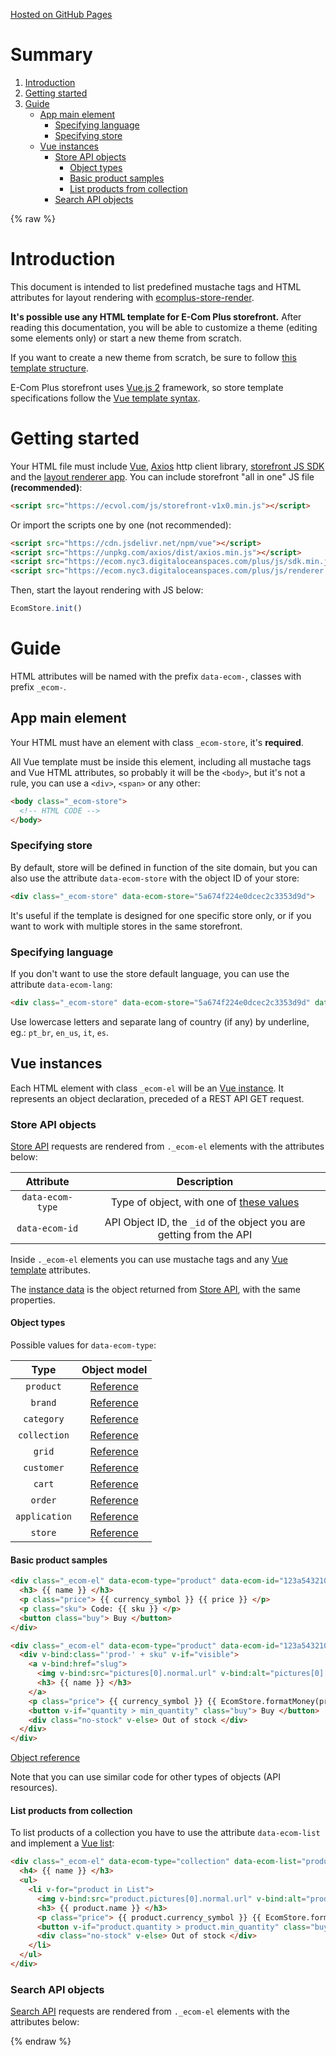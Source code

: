 [Hosted on GitHub Pages](https://ecomclub.github.io/ecomplus-store-template/)

# Summary
1. [Introduction](#introduction)
2. [Getting started](#getting-started)
3. [Guide](#guide)
    * [App main element](#app-main-element)
        * [Specifying language](#specifying-language)
        * [Specifying store](#specifying-store)
    * [Vue instances](#vue-instances)
        * [Store API objects](#store-api-objects)
            * [Object types](#object-types)
            * [Basic product samples](#basic-product-samples)
            * [List products from collection](#list-products-from-collection)
        * [Search API objects](#search-api-objects)

{% raw %}

# Introduction
This document is intended to list predefined mustache tags and
HTML attributes for layout rendering with
<a href="https://github.com/ecomclub/ecomplus-store-render" target="_blank">ecomplus-store-render</a>.

**It's possible use any HTML template for E-Com Plus storefront.**
After reading this documentation, you will be able to customize a theme
(editing some elements only) or start a new theme from scratch.

If you want to create a new theme from scratch, be sure to follow
<a href="https://ecomclub.github.io/ecomplus-store-structure/" target="_blank">this template structure</a>.

E-Com Plus storefront uses
<a href="https://vuejs.org/v2/guide/" target="_blank">Vue.js 2</a> framework, so
store template specifications follow the
<a href="https://vuejs.org/v2/guide/syntax.html" target="_blank">Vue template syntax</a>.

# Getting started
Your HTML file must include
<a href="https://vuejs.org/v2/" target="_blank">Vue</a>,
<a href="https://github.com/axios/axios" target="_blank">Axios</a>
http client library,
<a href="https://github.com/ecomclub/ecomplus-sdk-js" target="_blank">storefront JS SDK</a>
and the
<a href="https://github.com/ecomclub/ecomplus-store-render" target="_blank">layout renderer app</a>.
You can include storefront "all in one" JS file **(recommended)**:

```html
<script src="https://ecvol.com/js/storefront-v1x0.min.js"></script>
```

Or import the scripts one by one (not recommended):

```html
<script src="https://cdn.jsdelivr.net/npm/vue"></script>
<script src="https://unpkg.com/axios/dist/axios.min.js"></script>
<script src="https://ecom.nyc3.digitaloceanspaces.com/plus/js/sdk.min.js"></script>
<script src="https://ecom.nyc3.digitaloceanspaces.com/plus/js/renderer.min.js"></script>
```

Then, start the layout rendering with JS below:

```javascript
EcomStore.init()
```

# Guide
HTML attributes will be named with the prefix `data-ecom-`,
classes with prefix `_ecom-`.

## App main element
Your HTML must have an element
with class `_ecom-store`, it's **required**.

All Vue template must be inside this element,
including all mustache tags and Vue HTML attributes,
so probably it will be the `<body>`, but it's not a rule, you can use
a `<div>`, `<span>` or any other:

```html
<body class="_ecom-store">
  <!-- HTML CODE -->
</body>
```

### Specifying store
By default, store will be defined in function of the site domain,
but you can also use the attribute `data-ecom-store`
with the object ID of your store:

```html
<div class="_ecom-store" data-ecom-store="5a674f224e0dcec2c3353d9d">
```

It's useful if the template is designed for one specific store only,
or if you want to work with multiple stores in the same storefront.

### Specifying language
If you don't want to use the store default language,
you can use the attribute `data-ecom-lang`:

```html
<div class="_ecom-store" data-ecom-store="5a674f224e0dcec2c3353d9d" data-ecom-lang="en_us">
```

Use lowercase letters and separate lang of country (if any) by underline,
eg.: `pt_br`, `en_us`, `it`, `es`.

## Vue instances
Each HTML element with class `_ecom-el` will be an
<a href="https://vuejs.org/v2/guide/instance.html" target="_blank">Vue instance</a>.
It represents an object declaration, preceded of a REST API GET request.

### Store API objects
<a href="https://ecomstore.docs.apiary.io/" target="_blank">Store API</a> requests
are rendered from `._ecom-el` elements
with the attributes below:

| Attribute        | Description |
| :---:            | :---: |
| `data-ecom-type` | Type of object, with one of [these values](#object-types) |
| `data-ecom-id`   | API Object ID, the `_id` of the object you are getting from the API |

Inside `._ecom-el` elements you can use mustache tags and any
<a href="https://vuejs.org/v2/guide/syntax.html" target="_blank">Vue template</a>
attributes.

The
<a href="https://vuejs.org/v2/guide/instance.html#Data-and-Methods" target="_blank">instance data</a>
is the object returned from
<a href="https://ecomstore.docs.apiary.io/" target="_blank">Store API</a>,
with the same properties.

#### Object types
Possible values for `data-ecom-type`:

| Type          | Object model |
| :---:         | :---: |
| `product`     | [Reference](https://ecomstore.docs.apiary.io/#reference/products/product-object) |
| `brand`       | [Reference](https://ecomstore.docs.apiary.io/#reference/products/product-object) |
| `category`    | [Reference](https://ecomstore.docs.apiary.io/#reference/products/product-object) |
| `collection`  | [Reference](https://ecomstore.docs.apiary.io/#reference/products/product-object) |
| `grid`        | [Reference](https://ecomstore.docs.apiary.io/#reference/products/product-object) |
| `customer`    | [Reference](https://ecomstore.docs.apiary.io/#reference/products/product-object) |
| `cart`        | [Reference](https://ecomstore.docs.apiary.io/#reference/products/product-object) |
| `order`       | [Reference](https://ecomstore.docs.apiary.io/#reference/products/product-object) |
| `application` | [Reference](https://ecomstore.docs.apiary.io/#reference/products/product-object) |
| `store`       | [Reference](https://ecomstore.docs.apiary.io/#reference/products/product-object) |

#### Basic product samples
```html
<div class="_ecom-el" data-ecom-type="product" data-ecom-id="123a5432109876543210cdef">
  <h3> {{ name }} </h3>
  <p class="price"> {{ currency_symbol }} {{ price }} </p>
  <p class="sku"> Code: {{ sku }} </p>
  <button class="buy"> Buy </button>
</div>
```

```html
<div class="_ecom-el" data-ecom-type="product" data-ecom-id="123a5432109876543210cdef">
  <div v-bind:class="'prod-' + sku" v-if="visible">
    <a v-bind:href="slug">
      <img v-bind:src="pictures[0].normal.url" v-bind:alt="pictures[0].normal.alt" />
      <h3> {{ name }} </h3>
    </a>
    <p class="price"> {{ currency_symbol }} {{ EcomStore.formatMoney(price) }} </p>
    <button v-if="quantity > min_quantity" class="buy"> Buy </button>
    <div class="no-stock" v-else> Out of stock </div>
  </div>
</div>
```

<a href="https://ecomstore.docs.apiary.io/#reference/products/product-object" target="_blank">
  Object reference
</a>

Note that you can use similar code for other types of objects (API resources).

#### List products from collection
To list products of a collection you have to use
the attribute `data-ecom-list` and implement a
<a href="https://vuejs.org/v2/guide/list.html" target="_blank">Vue list</a>:

```html
<div class="_ecom-el" data-ecom-type="collection" data-ecom-list="products,0,12" data-ecom-id="c92000000000000000001111">
  <h4> {{ name }} </h3>
  <ul>
    <li v-for="product in List">
      <img v-bind:src="product.pictures[0].normal.url" v-bind:alt="product.pictures[0].normal.alt" />
      <h3> {{ product.name }} </h3>
      <p class="price"> {{ product.currency_symbol }} {{ EcomStore.formatMoney(product.price) }} </p>
      <button v-if="product.quantity > product.min_quantity" class="buy"> Buy </button>
      <div class="no-stock" v-else> Out of stock </div>
    </li>
  </ul>
</div>
```

### Search API objects
<a href="https://ecomsearch.docs.apiary.io/" target="_blank">Search API</a> requests
are rendered from `._ecom-el` elements
with the attributes below:

{% endraw %}
